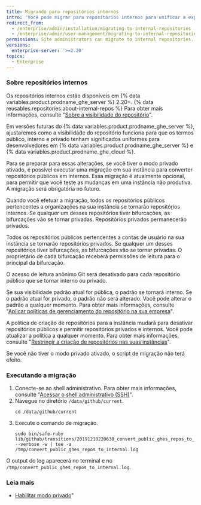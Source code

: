 ```yaml
---
title: Migrando para repositórios internos
intro: 'Você pode migrar para repositórios internos para unificar a experiência interna para desenvolvedores usando {% data variables.product.prodname_ghe_server %} e {% data variables.product.prodname_ghe_cloud %}.'
redirect_from:
  - /enterprise/admin/installation/migrating-to-internal-repositories
  - /enterprise/admin/user-management/migrating-to-internal-repositories
permissions: Site administrators can migrate to internal repositories.
versions:
  enterprise-server: '>=2.20'
topics:
  - Enterprise
---
```


### Sobre repositórios internos

Os repositórios internos estão disponíveis em {% data variables.product.prodname_ghe_server %} 2.20+. {% data reusables.repositories.about-internal-repos %} Para obter mais informações, consulte "[Sobre a visibilidade do repositório](/github/creating-cloning-and-archiving-repositories/about-repository-visibility#about-internal-repositories)".

Em versões futuras do {% data variables.product.prodname_ghe_server %}, ajustaremos como a visibilidade do repositório funciona para que os termos público, interno e privado tenham significados uniformes para desenvolvedores em {% data variables.product.prodname_ghe_server %} e {% data variables.product.prodname_ghe_cloud %}.

Para se preparar para essas alterações, se você tiver o modo privado ativado, é possível executar uma migração em sua instância para converter repositórios públicos em internos. Essa migração é atualmente opcional, para permitir que você teste as mudanças em uma instância não produtiva. A migração será obrigatória no futuro.

Quando você efetuar a migração, todos os repositórios públicos pertencentes a organizações na sua instância se tornarão repositórios internos. Se qualquer um desses repositórios tiver bifurcações, as bifurcações vão se tornar privadas. Repositórios privados permanecerão privados.

Todos os repositórios públicos pertencentes a contas de usuário na sua instância se tornarão repositórios privados. Se qualquer um desses repositórios tiver bifurcações, as bifurcações vão se tornar privadas. O proprietário de cada bifurcação receberá permissões de leitura para o principal da bifurcação.

O acesso de leitura anônimo Git será desativado para cada repositório público que se tornar interno ou privado.

Se sua visibilidade padrão atual for pública, o padrão se tornará interno. Se o padrão atual for privado, o padrão não será alterado. Você pode alterar o padrão a qualquer momento. Para obter mais informações, consulte "[Aplicar políticas de gerenciamento do repositório na sua empresa](/admin/policies/enforcing-repository-management-policies-in-your-enterprise#configuring-the-default-visibility-of-new-repositories-in-your-enterprise)".

A política de criação de repositórios para a instância mudará para desativar repositórios públicos e permitir repositórios privados e internos. Você pode atualizar a política a qualquer momento. Para obter mais informações, consulte "[Restringir a criação de repositórios nas suas instâncias](/enterprise/admin/user-management/restricting-repository-creation-in-your-instance)".

Se você não tiver o modo privado ativado, o script de migração não terá efeito.

### Executando a migração

1. Conecte-se ao shell administrativo. Para obter mais informações, consulte "[Acessar o shell administrativo (SSH)](/enterprise/{}/admin/installation/accessing-the-administrative-shell-ssh)".
2. Navegue no diretório `/data/github/current`.
   ```shell
   cd /data/github/current
   ```
3. Execute o comando de migração.
   ```shell
   sudo bin/safe-ruby lib/github/transitions/20191210220630_convert_public_ghes_repos_to_internal.rb --verbose -w | tee -a /tmp/convert_public_ghes_repos_to_internal.log
   ```

O output do log aparecerá no terminal e no `/tmp/convert_public_ghes_repos_to_internal.log`.

### Leia mais

- [Habilitar modo privado](/enterprise/{}/admin/guides/installation/enabling-private-mode)"
